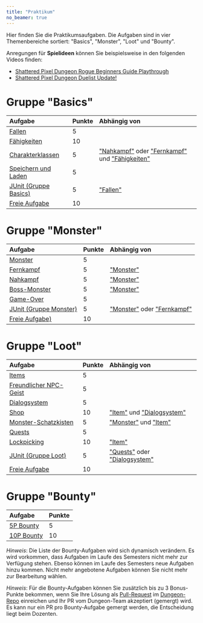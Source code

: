 ```yaml
---
title: "Praktikum"
no_beamer: true
---
```



Hier finden Sie die Praktikumsaufgaben. Die Aufgaben sind in vier Themenbereiche sortiert:
"Basics", "Monster", "Loot" und "Bounty".

Anregungen für **Spielideen** können Sie beispielsweise in den folgenden Videos finden:
-   [Shattered Pixel Dungeon Rogue Beginners Guide Playthrough](https://youtu.be/qoc_tDN0QC4)
-   [Shattered Pixel Dungeon Duelist Update!](https://youtu.be/LgSjUWjQg0s)


# Gruppe "Basics"

| Aufgabe                                                              | Punkte | Abhängig von                                                                                                                                                 |
|:---------------------------------------------------------------------|:-------|:-------------------------------------------------------------------------------------------------------------------------------------------------------------|
| [Fallen](group_basics/taskbasic-fallen.md)                           | 5      |                                                                                                                                                              |
| [Fähigkeiten](group_basics/taskbasic-skills.md)                      | 10     |                                                                                                                                                              |
| [Charakterklassen](group_basics/taskbasic-charakterklassen.md)       | 5      | ["Nahkampf"](group_monster/tasknpc-nahkampf.md) oder ["Fernkampf"](group_monster/tasknpc-fernkampf.md) und ["Fähigkeiten"](group_basics/taskbasic-skills.md) |
| [Speichern und Laden](group_basics/taskbasic-speichern_und_laden.md) | 5      |                                                                                                                                                              |
| [JUnit (Gruppe Basics)](group_basics/taskbasic-testen.md)            | 5      | ["Fallen"](group_basics/taskbasic-fallen.md)                                                                                                                 |
| [Freie Aufgabe](group_basics/taskbasic-freie_aufgabe.md)             | 10     |                                                                                                                                                              |


# Gruppe "Monster"

| Aufgabe                                                   | Punkte | Abhängig von                                                                                         |
|:----------------------------------------------------------|:-------|:-----------------------------------------------------------------------------------------------------|
| [Monster](group_monster/tasknpc-monster.md)               | 5      |                                                                                                      |
| [Fernkampf](group_monster/tasknpc-fernkampf.md)           | 5      | ["Monster"](group_monster/tasknpc-monster.md)                                                        |
| [Nahkampf](group_monster/tasknpc-nahkampf.md)             | 5      | ["Monster"](group_monster/tasknpc-monster.md)                                                        |
| [Boss-Monster](group_monster/tasknpc-boss_monster.md)     | 5      | ["Monster"](group_monster/tasknpc-monster.md)                                                        |
| [Game-Over](group_monster/tasknpc-gameover.md)            | 5      |                                                                                                      |
| [JUnit (Gruppe Monster)](group_monster/tasknpc-testen.md) | 5      | ["Monster"](group_monster/tasknpc-monster.md) oder ["Fernkampf"](group_monster/tasknpc-fernkampf.md) |
| [Freie Aufgabe)](group_monster/tasknpc-freie_aufgabe.md)  | 10     |                                                                                                      |


# Gruppe "Loot"

| Aufgabe                                                    | Punkte | Abhängig von                                                                                         |
|:-----------------------------------------------------------|:-------|:-----------------------------------------------------------------------------------------------------|
| [Items](group_loot/taskloot-item.md)                       | 5      |                                                                                                      |
| [Freundlicher NPC-Geist](group_loot/taskloot-npc.md)       | 5      |                                                                                                      |
| [Dialogsystem](group_loot/taskloot-dialogsystem.md)        | 5      |                                                                                                      |
| [Shop](group_loot/taskloot-shop.md)                        | 10     | ["Item"](group_loot/taskloot-item.md) und ["Dialogsystem"](group_loot/taskloot-dialogsystem.md)      |
| [Monster-Schatzkisten](group_loot/taskloot-schatzkiste.md) | 5      | ["Monster"](group_monster/tasknpc-monster.md) und ["Item"](group_loot/taskloot-item.md)              |
| [Quests](group_loot/taskloot-quests.md)                    | 5      |                                                                                                      |
| [Lockpicking](group_loot/taskloot-lockpicking.md)          | 10     | ["Item"](group_loot/taskloot-item.md)                                                                |
| [JUnit (Gruppe Loot)](group_loot/taskloot-testen.md)       | 5      | ["Quests"](group_loot/taskloot-quests.md) oder ["Dialogsystem"](group_loot/taskloot-dialogsystem.md) |
| [Freie Aufgabe](group_loot/taskloot-freie_aufgabe.md)      | 10     |                                                                                                      |


# Gruppe "Bounty"

| Aufgabe                                                                                                                       | Punkte |
|:------------------------------------------------------------------------------------------------------------------------------|:-------|
| [5P Bounty](https://github.com/Dungeon-CampusMinden/Dungeon/issues?q=is%3Aopen+is%3Aissue+label%3Abounty%3A5p+-linked%3Apr)   | 5      |
| [10P Bounty](https://github.com/Dungeon-CampusMinden/Dungeon/issues?q=is%3Aopen+is%3Aissue+label%3Abounty%3A10p+-linked%3Apr) | 10     |

_Hinweis_: Die Liste der Bounty-Aufgaben wird sich dynamisch verändern. Es wird vorkommen,
dass Aufgaben im Laufe des Semesters nicht mehr zur Verfügung stehen. Ebenso können im Laufe
des Semesters neue Aufgaben hinzu kommen. Nicht mehr angebotene Aufgaben können Sie nicht
mehr zur Bearbeitung wählen.

_Hinweis_: Für die Bounty-Aufgaben können Sie zusätzlich bis zu 3 Bonus-Punkte bekommen, wenn
Sie Ihre Lösung als [Pull-Request](https://github.com/Dungeon-CampusMinden/Dungeon/compare) im
[Dungeon-Repo](https://github.com/Dungeon-CampusMinden/Dungeon) einreichen und Ihr PR vom
Dungeon-Team akzeptiert (gemergt) wird. Es kann nur ein PR pro Bounty-Aufgabe gemergt werden,
die Entscheidung liegt beim Dozenten.
